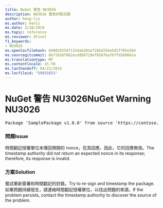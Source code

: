 ```yaml
---
title: NuGet 警告 NU3026
description: NU3026 警告的程式碼
author: heng-liu
ms.author: henli
ms.date: 3/18/2019
ms.topic: reference
ms.reviewer: dtivel
f1_keywords:
- NU3026
ms.openlocfilehash: 648829254f115dab201ef266d256e5d1f705e364
ms.sourcegitcommit: 6b71926f062ecddb8729ef8567baf67fd269642a
ms.translationtype: MT
ms.contentlocale: zh-TW
ms.lasthandoff: 04/22/2019
ms.locfileid: "59931653"
---
```

# <a name="nuget-warning-nu3026"></a><span data-ttu-id="4f2d3-103">NuGet 警告 NU3026</span><span class="sxs-lookup"><span data-stu-id="4f2d3-103">NuGet Warning NU3026</span></span>

<pre>Package 'SamplePackage v1.0.0' from source 'https://contoso.com/index.json': The timestamp response is invalid. Nonces did not match.</pre>

### <a name="issue"></a><span data-ttu-id="4f2d3-104">問題</span><span class="sxs-lookup"><span data-stu-id="4f2d3-104">Issue</span></span>

<span data-ttu-id="4f2d3-105">時間戳記授權單位未傳回預期的 nonce，在其回應，因此，它的回應無效。</span><span class="sxs-lookup"><span data-stu-id="4f2d3-105">The timestamp authority did not return an expected nonce in its response; therefore, its response is invalid.</span></span>


### <a name="solution"></a><span data-ttu-id="4f2d3-106">方案</span><span class="sxs-lookup"><span data-stu-id="4f2d3-106">Solution</span></span>

<span data-ttu-id="4f2d3-107">嘗試重新簽署和時間戳記的封裝。</span><span class="sxs-lookup"><span data-stu-id="4f2d3-107">Try to re-sign and timestamp the package.</span></span> <span data-ttu-id="4f2d3-108">如果問題持續發生，請連絡時間戳記授權單位，以找出問題的來源。</span><span class="sxs-lookup"><span data-stu-id="4f2d3-108">If the problem persists, contact the timestamp authority to discover the source of the problem.</span></span>
